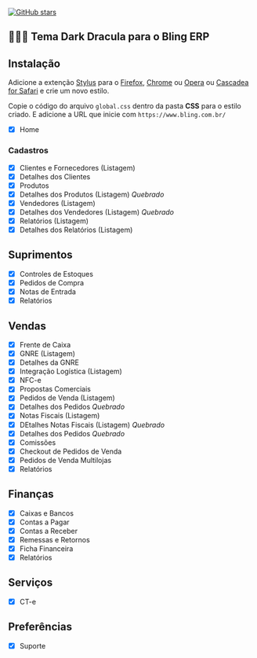 <a href="https://github.com/wiliamvj/bling-dark/stargazers"><img alt="GitHub stars" src="https://img.shields.io/github/stars/wiliamvj/bling-dark?style=plastic"></a>

##  👨🏻‍💻 Tema Dark Dracula para o Bling ERP

## Instalação

Adicione a extenção [Stylus](https://add0n.com/stylus.html) para o [Firefox](https://addons.mozilla.org/en-US/firefox/addon/styl-us/), [Chrome](https://chrome.google.com/webstore/detail/stylus/clngdbkpkpeebahjckkjfobafhncgmne) ou [Opera](https://addons.opera.com/en-gb/extensions/details/stylus/) ou [Cascadea for Safari](https://cascadea.app/) e crie um novo estilo.

Copie o código do arquivo `global.css` dentro da pasta **CSS** para o estilo criado. E adicione a URL que inicie com `https://www.bling.com.br/`

- [x] Home

### Cadastros
- [x] Clientes e Fornecedores (Listagem)
- [x] Detalhes dos Clientes
- [x] Produtos
- [x] Detalhes dos Produtos (Listagem) *Quebrado*
- [x] Vendedores (Listagem)
- [x] Detalhes dos Vendedores (Listagem) *Quebrado*
- [x] Relatórios (Listagem)
- [x] Detalhes dos Relatórios (Listagem)

## Suprimentos
- [x] Controles de Estoques
- [x] Pedidos de Compra
- [x] Notas de Entrada
- [x] Relatórios

## Vendas
- [x] Frente de Caixa
- [x] GNRE (Listagem)
- [x] Detalhes da GNRE
- [x] Integração Logística (Listagem)
- [x] NFC-e
- [x] Propostas Comerciais
- [x] Pedidos de Venda (Listagem) 
- [x] Detalhes dos Pedidos *Quebrado*
- [x] Notas Fiscais (Listagem)
- [x] DEtalhes Notas Fiscais (Listagem) *Quebrado*
- [x] Detalhes dos Pedidos *Quebrado*
- [x] Comissões
- [x] Checkout de Pedidos de Venda
- [x] Pedidos de Venda Multilojas
- [x] Relatórios

## Finanças
- [x] Caixas e Bancos
- [x] Contas a Pagar
- [x] Contas a Receber
- [x] Remessas e Retornos
- [x] Ficha Financeira
- [x] Relatórios

## Serviços
- [x] CT-e

## Preferências

- [x] Suporte
